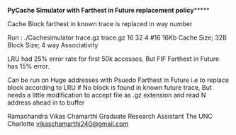 
****************************PyCache Simulator with Farthest in Future replacement policy*********************************

Cache Block farthest in known trace is replaced in way number

Run : ./Cachesimulator trace.gz trace.gz 16 32 4  #16 16Kb Cache Size; 32B Block Size; 4 way Associativity

LRU had 25% error rate for first 50k accesses, But FIF Farthest in Future has 15% error.

Can be run on Huge addresses with Psuedo Farthest in Future i.e to replace block according to LRU if No block is found in known future trace,
But needs a little modification to accept file as .gz extension and read N address ahead in to buffer


Ramachandra Vikas Chamarthi
Graduate Research Assistant
The UNC Charlotte
vikaschamarthi240@gmail.com
